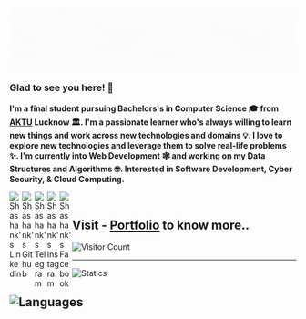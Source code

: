 ![Name](https://github.com/amshashank/amshashank/blob/master/img/Name.gif)

### Glad to see you here! 🤩  

**I'm a final student pursuing Bachelors's in Computer Science 🎓 from <a href="http://www.aktu.ac.in/">AKTU</a> Lucknow 🏛. 
I'm a passionate learner who's always willing to learn new things and work across new technologies and domains 💡. I love to explore new technologies and leverage them to solve real-life problems ✨. I'm currently into Web Development 🕸️ and working on my Data Structures and Algorithms 🤓.
Interested in Software Development, Cyber Security, & Cloud Computing.**

<a href="https://github.com/amshashankk">
  <img align="left" alt="Shashank's Linkedin" width="22px" src="https://cdn.jsdelivr.net/npm/simple-icons@v3/icons/linkedin.svg" />
 </a>

<a href="https://github.com/amshashankk">
  <img align="left" alt="Shashank's Github" width="22px" src="https://cdn.jsdelivr.net/npm/simple-icons@v3/icons/github.svg" />
</a>
<a href="https://t.me/amshashankk">
  <img align="left" alt="Shashank's Telegram" width="22px" src="https://cdn.jsdelivr.net/npm/simple-icons@v3/icons/telegram.svg" />
</a>
<a href="(https://www.instagram.com/amshashakk">
  <img align="left" alt="Shashank's Instagram" width="22px" src="https://cdn.jsdelivr.net/npm/simple-icons@v3/icons/instagram.svg" />
</a>
<a href="https://www.facebook.com/me.shashank/">
  <img align="left" alt="Shashank's Facebook" width="22px" src="https://cdn.jsdelivr.net/npm/simple-icons@v3/icons/facebook.svg" />
</a>

<br>

## Visit - [Portfolio](https://amshashankk.github.io/) to know more..
![Visitor Count](https://profile-counter.glitch.me/{amshashankk}/count.svg)

---

![Statics](https://github-readme-stats.vercel.app/api?username=amshashankk&hide=contribs,prs)

![Languages](https://github-readme-stats.vercel.app/api/top-langs/?username=amshashankk&layout=compact)
---
